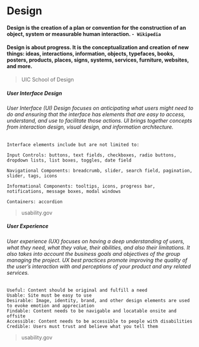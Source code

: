 # Design  
#### Design is the creation of a plan or convention for the construction of an object, system or measurable human interaction.  `- Wikipedia`   

#### Design is about progress. It is the conceptualization and creation of new things: ideas, interactions, information, objects, typefaces, books, posters, products, places, signs, systems, services, furniture, websites, and more.  
> UIC School of Design


##### User Interface Design  

###### User Interface (UI) Design focuses on anticipating what users might need to do and ensuring that the interface has elements that are easy to access, understand, and use to facilitate those actions. UI brings together concepts from interaction design, visual design, and information architecture.  
```
Interface elements include but are not limited to:

Input Controls: buttons, text fields, checkboxes, radio buttons, dropdown lists, list boxes, toggles, date field

Navigational Components: breadcrumb, slider, search field, pagination, slider, tags, icons

Informational Components: tooltips, icons, progress bar, notifications, message boxes, modal windows

Containers: accordion
```  
> usability.gov

##### User Experience  

###### User experience (UX) focuses on having a deep understanding of users, what they need, what they value, their abilities, and also their limitations.  It also takes into account the business goals and objectives of the group managing the project. UX best practices promote improving the quality of the user’s interaction with and perceptions of your product and any related services.  

```
Useful: Content should be original and fulfill a need
Usable: Site must be easy to use
Desirable: Image, identity, brand, and other design elements are used to evoke emotion and appreciation
Findable: Content needs to be navigable and locatable onsite and offsite
Accessible: Content needs to be accessible to people with disabilities
Credible: Users must trust and believe what you tell them
```
> usability.gov

